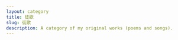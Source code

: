 ```yaml
---
layout: category
title: 徒歌
slug: 徒歌
description: A category of my original works (poems and songs).
---
```


